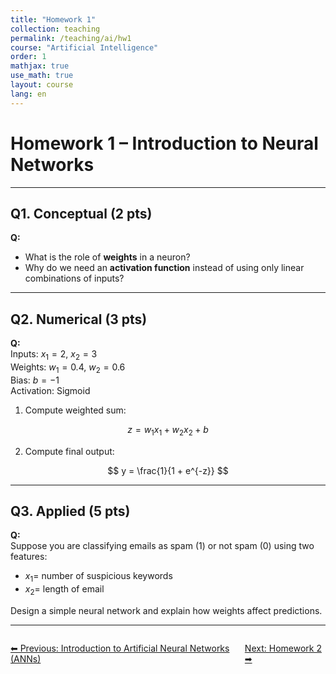 ```yaml
---
title: "Homework 1"
collection: teaching
permalink: /teaching/ai/hw1
course: "Artificial Intelligence"
order: 1
mathjax: true
use_math: true
layout: course
lang: en
---
```




# Homework 1 – Introduction to Neural Networks

---

## Q1. Conceptual (2 pts)

**Q:**  
- What is the role of **weights** in a neuron?  
- Why do we need an **activation function** instead of using only linear combinations of inputs?  
 
---

## Q2. Numerical (3 pts)

**Q:**  
Inputs: $x_1 = 2$, $x_2 = 3$  
Weights: $w_1 = 0.4$, $w_2 = 0.6$  
Bias: $b = -1$  
Activation: Sigmoid  

1. Compute weighted sum:  

$$
z = w_1 x_1 + w_2 x_2 + b
$$  

2. Compute final output:  

$$
y = \frac{1}{1 + e^{-z}}
$$  

---

## Q3. Applied (5 pts)

**Q:**  
Suppose you are classifying emails as spam (1) or not spam (0) using two features:  

- $x_1 =$ number of suspicious keywords  
- $x_2 =$ length of email  

Design a simple neural network and explain how weights affect predictions.  


---



<div class="lesson-nav" style="display:flex; justify-content:space-between; margin-top:2em;">
  <a class="btn btn--inverse" href="{{ '/teaching/ai/anns' | relative_url }}">⬅︎ Previous: Introduction to Artificial Neural Networks (ANNs) </a>
  <a class="btn btn--primary" href="{{ '/teaching/ai/hw2' | relative_url }}">Next: Homework 2 ➡︎</a>
</div>
